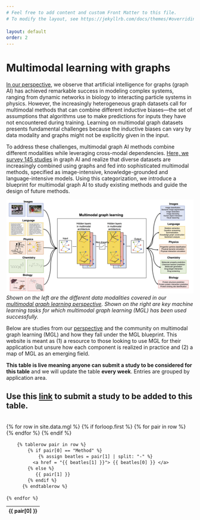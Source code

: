 ```yaml
---
# Feel free to add content and custom Front Matter to this file.
# To modify the layout, see https://jekyllrb.com/docs/themes/#overriding-theme-defaults

layout: default
order: 2
---
```

# Multimodal learning with graphs 

[In our perspective](https://arxiv.org/abs/2209.03299), we observe that artificial intelligence for graphs (graph AI) has achieved remarkable success in modeling complex systems, ranging from dynamic networks in biology to interacting particle systems in physics. However, the increasingly heterogeneous graph datasets call for multimodal methods that can combine different inductive biases—the set of assumptions that algorithms use to make predictions for inputs they have not encountered during training. Learning on multimodal graph datasets presents fundamental challenges because the inductive biases can vary by data modality and graphs might not be explicitly given in the input. 

To address these challenges, multimodal graph AI methods combine different modalities while leveraging cross-modal dependencies. [Here, we survey 145 studies](https://arxiv.org/abs/2209.03299) in graph AI and realize that diverse datasets are increasingly combined using graphs and fed into sophisticated multimodal methods, specified as image-intensive, knowledge-grounded and language-intensive models. Using this categorization, we introduce a blueprint for multimodal graph AI to study existing methods and guide the design of future methods.

![align="center"](images/Figure1.jpg)
*Shown on the left are the different data modalities covered in our [multimodal graph learning perspective](https://arxiv.org/abs/2209.03299). Shown on the right are key machine learning tasks for which multimodal graph learning (MGL) has been used successfully.*

Below are studies from our [perspective](https://arxiv.org/abs/2209.03299) and the community on multimodal graph learning (MGL) and how they fall under the MGL blueprint. This website is meant as (1) a resource to those looking to use MGL for their application but unsure how each component is realized in practice and (2) a map of MGL as an emerging field.

**This table is live meaning anyone can submit a study to be considered for this table** and we will update the table **every week**. Entries are grouped by application area. 

## Use this [link](https://forms.gle/ACBwCCfH6UzTeaBZ8) to submit a study to be added to this table.

<br />

<table id = "mgl" class="display">
  {% for row in site.data.mgl %}
      {% if forloop.first %}
        <thead>
        <tr>
          {% for pair in row %}
            <th>{{ pair[0] }}</th>
          {% endfor %}
        </tr>
        </thead>
      {% endif %}
    
        {% tablerow pair in row %}
      		{% if pair[0] == "Method" %}
      			{% assign beatles = pair[1] | split: "-" %}
      		  <a href = "{{ beatles[1] }}"> {{ beatles[0] }} </a> 
      		{% else %}
      		   {{ pair[1] }}
      		{% endif %}
          {% endtablerow %}
      
    {% endfor %}
</table>


<script type="text/javascript" class="init">
$(document).ready(function() {
  // Create a new DataTable object
  table = $('#mgl').DataTable();
});
</script>

  

<br />
<br />




